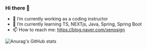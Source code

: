 ### Hi there 👋

- 🔭 I’m currently working as a coding instructor
- 🌱 I’m currently learning TS, NEXTjs, Java, Spring, Spring Boot
- 📫 How to reach me: https://blog.naver.com/xenosign

![Anurag's GitHub stats](https://github-readme-stats.vercel.app/api?username=xenosign&show_icons=true&theme=radical)
